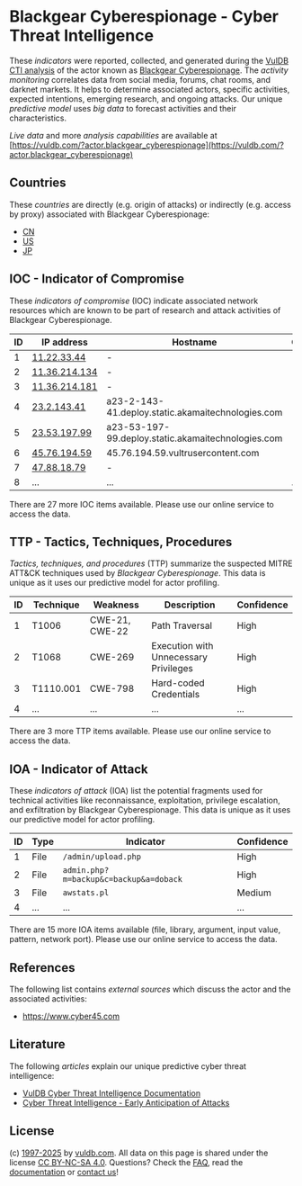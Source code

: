 # Blackgear Cyberespionage - Cyber Threat Intelligence

These _indicators_ were reported, collected, and generated during the [VulDB CTI analysis](https://vuldb.com/?kb.cti) of the actor known as [Blackgear Cyberespionage](https://vuldb.com/?actor.blackgear_cyberespionage). The _activity monitoring_ correlates data from social media, forums, chat rooms, and darknet markets. It helps to determine associated actors, specific activities, expected intentions, emerging research, and ongoing attacks. Our unique _predictive model_ uses _big data_ to forecast activities and their characteristics.

_Live data_ and more _analysis capabilities_ are available at [https://vuldb.com/?actor.blackgear_cyberespionage](https://vuldb.com/?actor.blackgear_cyberespionage)

## Countries

These _countries_ are directly (e.g. origin of attacks) or indirectly (e.g. access by proxy) associated with Blackgear Cyberespionage:

* [CN](https://vuldb.com/?country.cn)
* [US](https://vuldb.com/?country.us)
* [JP](https://vuldb.com/?country.jp)

## IOC - Indicator of Compromise

These _indicators of compromise_ (IOC) indicate associated network resources which are known to be part of research and attack activities of Blackgear Cyberespionage.

ID | IP address | Hostname | Campaign | Confidence
-- | ---------- | -------- | -------- | ----------
1 | [11.22.33.44](https://vuldb.com/?ip.11.22.33.44) | - | - | High
2 | [11.36.214.134](https://vuldb.com/?ip.11.36.214.134) | - | - | High
3 | [11.36.214.181](https://vuldb.com/?ip.11.36.214.181) | - | - | High
4 | [23.2.143.41](https://vuldb.com/?ip.23.2.143.41) | a23-2-143-41.deploy.static.akamaitechnologies.com | - | High
5 | [23.53.197.99](https://vuldb.com/?ip.23.53.197.99) | a23-53-197-99.deploy.static.akamaitechnologies.com | - | High
6 | [45.76.194.59](https://vuldb.com/?ip.45.76.194.59) | 45.76.194.59.vultrusercontent.com | - | Medium
7 | [47.88.18.79](https://vuldb.com/?ip.47.88.18.79) | - | - | High
8 | ... | ... | ... | ...

There are 27 more IOC items available. Please use our online service to access the data.

## TTP - Tactics, Techniques, Procedures

_Tactics, techniques, and procedures_ (TTP) summarize the suspected MITRE ATT&CK techniques used by _Blackgear Cyberespionage_. This data is unique as it uses our predictive model for actor profiling.

ID | Technique | Weakness | Description | Confidence
-- | --------- | -------- | ----------- | ----------
1 | T1006 | CWE-21, CWE-22 | Path Traversal | High
2 | T1068 | CWE-269 | Execution with Unnecessary Privileges | High
3 | T1110.001 | CWE-798 | Hard-coded Credentials | High
4 | ... | ... | ... | ...

There are 3 more TTP items available. Please use our online service to access the data.

## IOA - Indicator of Attack

These _indicators of attack_ (IOA) list the potential fragments used for technical activities like reconnaissance, exploitation, privilege escalation, and exfiltration by Blackgear Cyberespionage. This data is unique as it uses our predictive model for actor profiling.

ID | Type | Indicator | Confidence
-- | ---- | --------- | ----------
1 | File | `/admin/upload.php` | High
2 | File | `admin.php?m=backup&c=backup&a=doback` | High
3 | File | `awstats.pl` | Medium
4 | ... | ... | ...

There are 15 more IOA items available (file, library, argument, input value, pattern, network port). Please use our online service to access the data.

## References

The following list contains _external sources_ which discuss the actor and the associated activities:

* https://www.cyber45.com

## Literature

The following _articles_ explain our unique predictive cyber threat intelligence:

* [VulDB Cyber Threat Intelligence Documentation](https://vuldb.com/?kb.cti)
* [Cyber Threat Intelligence - Early Anticipation of Attacks](https://www.scip.ch/en/?labs.20201022)

## License

(c) [1997-2025](https://vuldb.com/?kb.changelog) by [vuldb.com](https://vuldb.com/?kb.about). All data on this page is shared under the license [CC BY-NC-SA 4.0](https://creativecommons.org/licenses/by-nc-sa/4.0/). Questions? Check the [FAQ](https://vuldb.com/?kb.faq), read the [documentation](https://vuldb.com/?kb) or [contact us](https://vuldb.com/?contact)!
